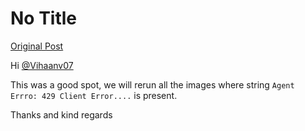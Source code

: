 # No Title

[Original Post](https://discourse.onlinedegree.iitm.ac.in/t/171141/117)

<p>Hi <a class="mention" href="/u/vihaanv07">@Vihaanv07</a></p>
<p>This was a good spot, we will rerun all the images where string <code>Agent Errro: 429 Client Error....</code> is present.</p>
<p>Thanks and kind regards</p>